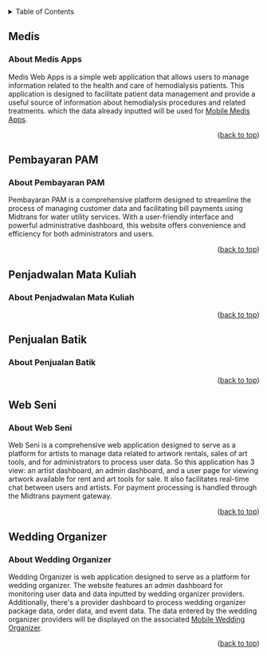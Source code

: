 
<!-- Improved compatibility of back to top link: See: https://github.com/othneildrew/Best-README-Template/pull/73 -->
<a name="readme-top"></a>
<!--
*** Thanks for checking out the Best-README-Template. If you have a suggestion
*** that would make this better, please fork the repo and create a pull request
*** or simply open an issue with the tag "enhancement".
*** Don't forget to give the project a star!
*** Thanks again! Now go create something AMAZING! :D
-->


<!-- TABLE OF CONTENTS -->
<details>
  <summary>Table of Contents</summary>
  <ol>
    <li>
      <a href="#medis">Medis</a>
      <ul>
        <li><a href="#about-medis-apps">About</a></li>
      </ul>
    </li>
    <li>
      <a href="#pembayaran-pam">Pembayaran PAM</a>
      <ul>
        <li><a href="#about-pembayaran-pam">About</a></li>
      </ul>
    </li>
    <li>
      <a href="#penjadwalan-mata-kuliah">Penjadwalan Mata Kuliah</a>
      <ul>
        <li><a href="#about-penjadwalan-mata-kuliah">About</a></li>
      </ul>
    </li>
    <li>
      <a href="#penjualan-batik">Penjualan Batik</a>
      <ul>
        <li><a href="#about-penjualan-batik">About</a></li>
      </ul>
    </li>
    <li>
      <a href="#web-seni">Web Seni</a>
      <ul>
        <li><a href="#about-web-seni">About</a></li>
      </ul>
    </li>
    <li>
      <a href="#wedding-organizer">Wedding Organizer</a>
      <ul>
        <li><a href="#about-wedding-organizer">About</a></li>
      </ul>
    </li>
  </ol>
</details>


## Medis

### About Medis Apps 

Medis Web Apps is a simple web application that allows users to manage information related to the health and care of hemodialysis patients. This application is designed to facilitate patient data management and provide a useful source of information about hemodialysis procedures and related treatments. which the data already inputted will be used for <a href="https://github.com/cre-tech-id/Mobile-Apps/tree/master/Medis-Apps">Mobile Medis Apps</a>.

<p align="right">(<a href="#readme-top">back to top</a>)</p>

<!-- End Medis Section -->


<!-- Start Pembayaran PAM Section -->

## Pembayaran PAM

### About Pembayaran PAM

Pembayaran PAM is a comprehensive platform designed to streamline the process of managing customer data and facilitating bill payments using Midtrans for water utility services. With a user-friendly interface and powerful administrative dashboard, this website offers convenience and efficiency for both administrators and users.

<p align="right">(<a href="#readme-top">back to top</a>)</p>

<!-- End Pembayaran PAM Section -->


<!-- Start Penjadwalan Mata Kuliah Section -->
## Penjadwalan Mata Kuliah
### About Penjadwalan Mata Kuliah

<p align="right">(<a href="#readme-top">back to top</a>)</p>

<!-- End Penjadwalan Mata Kuliah Section -->


<!-- Start Penjualan Batik Section -->
## Penjualan Batik
### About Penjualan Batik

<p align="right">(<a href="#readme-top">back to top</a>)</p>

<!-- End Penjualan Batik Section -->


<!-- Start Web Seni Section -->
## Web Seni
### About Web Seni

Web Seni is a comprehensive web application designed to serve as a platform for artists to manage data related to artwork rentals, sales of art tools, and for administrators to process user data. So this application has 3 view: an artist dashboard, an admin dashboard, and a user page for viewing artwork available for rent and art tools for sale. It also facilitates real-time chat between users and artists. For payment processing is handled through the Midtrans payment gateway.
<p align="right">(<a href="#readme-top">back to top</a>)</p>


<!-- End Web Seni Section -->


<!-- Start Web Seni Section -->
## Wedding Organizer
### About Wedding Organizer
Wedding Organizer is web application designed to serve as a platform for wedding organizer. The website features an admin dashboard for monitoring user data and data inputted by wedding organizer providers. Additionally, there's a provider dashboard to process wedding organizer package data, order data, and event data. The data entered by the wedding organizer providers will be displayed on the associated <a href="https://github.com/cre-tech-id/Mobile-Apps/tree/master/Wedding-Oraganizer">Mobile Wedding Organizer</a>.
<p align="right">(<a href="#readme-top">back to top</a>)</p>


<!-- End Web Seni Section -->


<!-- MARKDOWN LINKS & IMAGES -->
<!-- https://www.markdownguide.org/basic-syntax/#reference-style-links -->
[contributors-shield]: https://img.shields.io/github/contributors/othneildrew/Best-README-Template.svg?style=for-the-badge
[contributors-url]: https://github.com/othneildrew/Best-README-Template/graphs/contributors
[forks-shield]: https://img.shields.io/github/forks/othneildrew/Best-README-Template.svg?style=for-the-badge
[forks-url]: https://github.com/othneildrew/Best-README-Template/network/members
[stars-shield]: https://img.shields.io/github/stars/othneildrew/Best-README-Template.svg?style=for-the-badge
[stars-url]: https://github.com/othneildrew/Best-README-Template/stargazers
[issues-shield]: https://img.shields.io/github/issues/othneildrew/Best-README-Template.svg?style=for-the-badge
[issues-url]: https://github.com/othneildrew/Best-README-Template/issues
[license-shield]: https://img.shields.io/github/license/othneildrew/Best-README-Template.svg?style=for-the-badge
[license-url]: https://github.com/othneildrew/Best-README-Template/blob/master/LICENSE.txt
[linkedin-shield]: https://img.shields.io/badge/-LinkedIn-black.svg?style=for-the-badge&logo=linkedin&colorB=555
[linkedin-url]: https://linkedin.com/in/othneildrew
[product-screenshot]: images/screenshot.png
[Next.js]: https://img.shields.io/badge/next.js-000000?style=for-the-badge&logo=nextdotjs&logoColor=white
[Next-url]: https://nextjs.org/
[React.js]: https://img.shields.io/badge/React-20232A?style=for-the-badge&logo=react&logoColor=61DAFB
[React-url]: https://reactjs.org/
[Vue.js]: https://img.shields.io/badge/Vue.js-35495E?style=for-the-badge&logo=vuedotjs&logoColor=4FC08D
[Vue-url]: https://vuejs.org/
[Angular.io]: https://img.shields.io/badge/Angular-DD0031?style=for-the-badge&logo=angular&logoColor=white
[Angular-url]: https://angular.io/
[Svelte.dev]: https://img.shields.io/badge/Svelte-4A4A55?style=for-the-badge&logo=svelte&logoColor=FF3E00
[Svelte-url]: https://svelte.dev/
[Laravel.com]: https://img.shields.io/badge/Laravel-FF2D20?style=for-the-badge&logo=laravel&logoColor=white
[Laravel-url]: https://laravel.com
[MySQL.com]: https://img.shields.io/badge/mysql-%2300f.svg?style=for-the-badge&logo=mysql&logoColor=white
[MySQL-url]: https://www.mysql.com/
[codeigniter.com]: https://img.shields.io/badge/CodeIgniter-%23EF4223.svg?style=for-the-badge&logo=codeIgniter&logoColor=white
[codeigniter-url]: https://www.codeigniter.com/
[Bootstrap.com]: https://img.shields.io/badge/Bootstrap-563D7C?style=for-the-badge&logo=bootstrap&logoColor=white
[Bootstrap-url]: https://getbootstrap.com
[JQuery.com]: https://img.shields.io/badge/jQuery-0769AD?style=for-the-badge&logo=jquery&logoColor=white
[JQuery-url]: https://jquery.com
[PHP.com]: https://img.shields.io/badge/php-%23777BB4.svg?style=for-the-badge&logo=php&logoColor=white
[PHP-url]: https://www.php.net/
